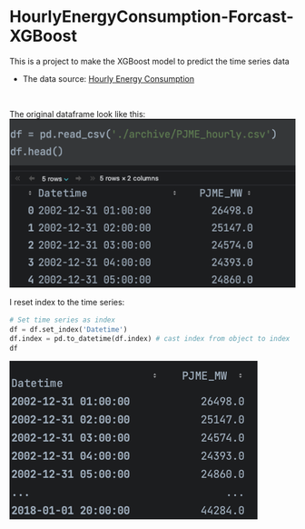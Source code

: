 # HourlyEnergyConsumption-Forcast-XGBoost

This is a project to make the XGBoost model to predict the time series data<br/>

* The data source: [Hourly Energy Consumption](https://www.kaggle.com/datasets/robikscube/hourly-energy-consumption)

<br/>

The original dataframe look like this: <br/>
![screen-shot](screen-shot.png)<br/>

I reset index to the time series:
```py
# Set time series as index
df = df.set_index('Datetime')
df.index = pd.to_datetime(df.index) # cast index from object to index
df
```
![datetime](date-time.png)

